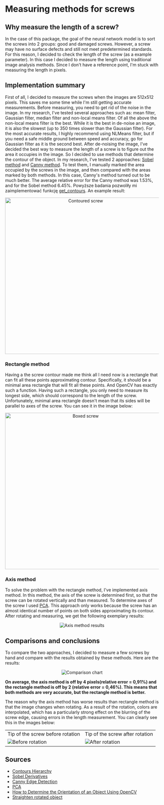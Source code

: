 # Measuring methods for screws #

## Why measure the length of a screw? ##

In the case of this package, the goal of the neural network model is to sort the screws into 2 groups: good and damaged screws. However, a screw may have no surface defects and still not meet predetermined standards. For this reason, I decided to check the length of the screw (as a example parameter). In this case I decided to measure the length using traditional image analysis methods. Since I don't have a reference point, I'm stuck with measuring the length in pixels.   

## Implementation summary ##

First of all, I decided to measure the screws when the images are 512x512 pixels. This saves me some time while I'm still getting accurate measurements. 
Before measuring, you need to get rid of the noise in the image. In my research, I've tested several approaches such as: mean filter, Gaussian filter, median filter and non-local means filter. Of all the above the non-local means filter is the best. While it is the best in de-noise an image, it is also the slowest (up to 350 times slower than the Gaussian filter). For the most accurate results, I highly recommend using NLMeans filter, but if you need a safe middle ground between speed and accuracy, go for Gaussian filter as it is the second best. After de-noising the image, I've decided the best way to measure the length of a screw is to figure out the area it occupies in the image. So I decided to use methods that determine the contour of the object. In my research, I've tested 2 approaches: [Sobel method](https://docs.opencv.org/3.4/d2/d2c/tutorial_sobel_derivatives.html) and [Canny method](https://docs.opencv.org/3.4/da/d22/tutorial_py_canny.html). To test them, I manually marked the area occupied by the screws in the image, and then compared with the areas marked by both methods. In this case, Canny's method turned out to be much better. The average relative error for the Canny method was 1.53%, and for the Sobel method 6.45%. Powyższe badania pozwoliły mi zaimplementować funkcję [get_contours](https://github.com/Maokx1/qcsfs/src/qcsfs/measure_screws/measure.py). An example result:

<p align="center">
    <img alt="Contoured screw" src="https://github.com/Maokx1/qcsfs/docs/imgs/contoured_screw.png" width="512" height="512">
</p>

### Rectangle method ###

Having a the screw contour made me think all I need now is a rectangle that can fit all these points approximating contour. Specifically, it should be a minimal area rectangle that will fit all these points. And OpenCV has exactly such a function. Having such a rectangle, you only need to measure its longest side, which should correspond to the length of the screw. Unfortunately, minimal area rectangle doesn't mean that its sides will be parallel to axes of the screw. You can see it in the image below:

<p align="center">
    <img alt="Boxed screw" src="https://github.com/Maokx1/qcsfs/docs/imgs/boxed_screw.png" width="512" height="512">
</p>

### Axis method ###

To solve the problem with the rectangle method, I've implemented axis method. In this method, the axis of the screw is determined first, so that the screw can be rotated vertically and than measured. To determine axes of the screw I used [PCA](https://en.wikipedia.org/wiki/Principal_component_analysis). This approach only works because the screw has an almost identical number of points on both sides approximating its contour. After rotating and measuring, we get the following exemplary results:

<p align="center">
    <img alt="Axis method results" src="https://github.com/Maokx1/qcsfs/docs/imgs/cut_screw.png">
</p>

## Comparisons and conclusions ##

To compare the two approaches, I decided to measure a few screws by hand and compare with the results obtained by these methods. Here are the results:

<p align="center">
    <img alt="Comparison chart" src="https://github.com/Maokx1/qcsfs/docs/imgs/method_comparison.png">
</p>

**On average, the axis method is off by 4 pixels(relative error = 0,91%) and the rectangle method is off by 2 (relative error = 0,46%). This means that both methods are very accurate, but the rectangle method is better.**

The reason why the axis method has worse results than rectangle method is that the image changes when rotating. As a result of the rotation, colors are interpolated, which has a particularly strong effect on the blurring of the screw edge, causing errors in the length measurement. You can clearly see this in the images below:

<table>
  <tr>
    <td>Tip of the screw before rotation</td>
    <td>Tip of the screw after rotation</td>
  </tr>
  <tr>
    <td><img alt="Before rotation" src="https://github.com/Maokx1/qcsfs/docs/imgs/before_rotation.png"></td>
    <td><img alt="After rotation" src="https://github.com/Maokx1/qcsfs/docs/imgs/after_rotation.png"></td>
  </tr>
</table>

## Sources ##

* [Contours Hierarchy](https://docs.opencv.org/3.4/d9/d8b/tutorial_py_contours_hierarchy.html)
* [Sobel Derivatives](https://docs.opencv.org/3.4/d2/d2c/tutorial_sobel_derivatives.html)
* [Canny Edge Detection](https://docs.opencv.org/3.4/da/d22/tutorial_py_canny.html)
* [PCA](https://en.wikipedia.org/wiki/Principal_component_analysis)
* [How to Determine the Orientation of an Object Using OpenCV](https://automaticaddison.com/how-to-determine-the-orientation-of-an-object-using-opencv/)
* [Straighten rotated object](https://stackoverflow.com/questions/11627362/how-to-straighten-a-rotated-rectangle-area-of-an-image-using-opencv-in-python)